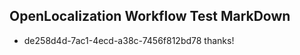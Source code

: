 ## OpenLocalization Workflow Test MarkDown
* de258d4d-7ac1-4ecd-a38c-7456f812bd78 
thanks!<!--HONumber=Sep16_HO1-->